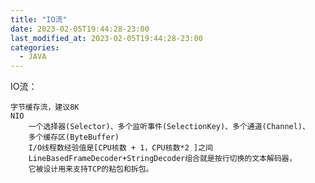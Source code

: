 ```yaml
---
title: "IO流"
date: 2023-02-05T19:44:28-23:00
last_modified_at: 2023-02-05T19:44:28-23:00
categories:
  - JAVA
---
```


IO流：

	字节缓存流，建议8K
	NIO
		一个选择器(Selector)、多个监听事件(SelectionKey)、多个通道(Channel)、
		多个缓存区(ByteBuffer)
		I/O线程数经验值是[CPU核数 + 1，CPU核数*2 ]之间
		LineBasedFrameDecoder+StringDecoder组合就是按行切换的文本解码器，
		它被设计用来支持TCP的粘包和拆包。
